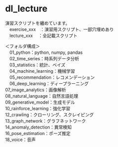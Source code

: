 # dl_lecture

演習スクリプトを纏めています。<br>
　exercise_xxx　：演習用スクリプト、一部穴埋めあり<br>
　lecture_xxx 　：全記載スクリプト

＜フォルダ構成＞<br>
　01_python：python, numpy, pandas<br>
　02_time_series：時系列データ分析<br>
　03_statistics：統計、ベイズ<br>
　04_machine_learning：機械学習<br>
　05_recommendation：レコメンデーション<br>
　06_deep_learning：ディープラーニング<br>
  07_image_analytics：画像解析<br>
  08_natural_language：自然言語処理<br>
  09_generative_model：生成モデル<br>
  10_rainforce_learning：強化学習<br>
  12_crawling：クローリング、スクレイピング<br>
  13_graph_network：グラフネットワーク<br>
  14_anomaly_detection：異常検知<br>
  16_pose_estimation：ポーズ推定<br>
  18_voice：音声<br>
